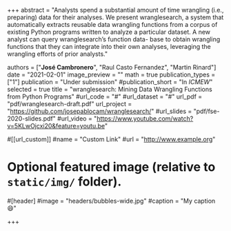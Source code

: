 +++
abstract = "Analysts spend a substantial amount of time wrangling (i.e., preparing) data for their analyses. We present wranglesearch, a system that automatically extracts reusable data wrangling functions from a corpus of existing Python programs written to analyze a particular dataset. A new analyst can query wranglesearch’s function data- base to obtain wrangling functions that they can integrate into their own analyses, leveraging the wrangling efforts of prior analysts."

authors = ["**José Cambronero**", "Raul Casto Fernandez", "Martin Rinard"]
date = "2021-02-01"
image_preview = ""
math = true
publication_types = ["1"]
publication = "Under submission"
#publication_short = "In *ICMEW*"
selected = true
title = "wranglesearch: Mining Data Wrangling Functions from Python Programs"
#url_code = "#"
#url_dataset = "#"
url_pdf = "pdf/wranglesearch-draft.pdf"
url_project = "https://github.com/josepablocam/wranglesearch/"
#url_slides = "pdf/fse-2020-slides.pdf"
#url_video = "https://www.youtube.com/watch?v=5KLwOjcxi20&feature=youtu.be"

#[[url_custom]]
#name = "Custom Link"
#url = "http://www.example.org"

# Optional featured image (relative to `static/img/` folder).
#[header]
#image = "headers/bubbles-wide.jpg"
#caption = "My caption :smile:"

+++
